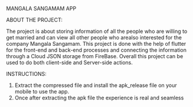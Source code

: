 MANGALA SANGAMAM APP

ABOUT THE PROJECT:

The project is about storing information of all the people who are willing to get married and can view all other people who arealso interested for the company Mangala Sangamam. This project is done with the help of flutter for the front-end and back-end processes and connecting the information through a Cloud JSON storage from FireBase. Overall this project can be used to do both client-side and Server-side actions.

INSTRUCTIONS:

1. Extract the compressed file and install the apk_release file on your mobile to use the app.
2. Once after extracting the apk file the experience is real and seamless
